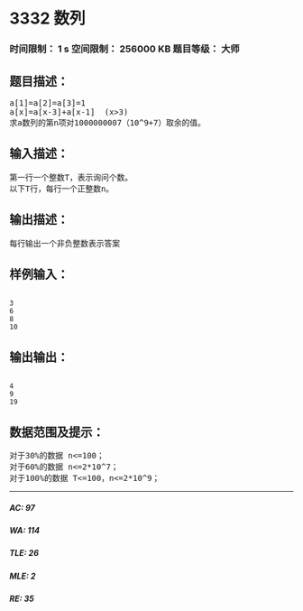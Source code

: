 # 3332 数列   
### 时间限制： 1 s     空间限制： 256000 KB     题目等级： 大师  
## 题目描述：  

<pre>
a[1]=a[2]=a[3]=1
a[x]=a[x-3]+a[x-1]  (x>3)
求a数列的第n项对1000000007（10^9+7）取余的值。
</pre>
  
  
## 输入描述：  

<pre>
第一行一个整数T，表示询问个数。
以下T行，每行一个正整数n。
</pre>
  
  
## 输出描述：  

<pre>
每行输出一个非负整数表示答案
</pre>
  
  
## 样例输入：  

<pre><code>
3
6
8
10
</code></pre>
  
  
## 输出输出：  

<pre><code>
4
9
19
</code></pre>
  
  
## 数据范围及提示：  

<pre>
对于30%的数据 n<=100；
对于60%的数据 n<=2*10^7；
对于100%的数据 T<=100，n<=2*10^9；
</pre>
  
  
***  

##### AC: 97  
##### WA: 114  
##### TLE: 26  
##### MLE: 2  
##### RE: 35  
